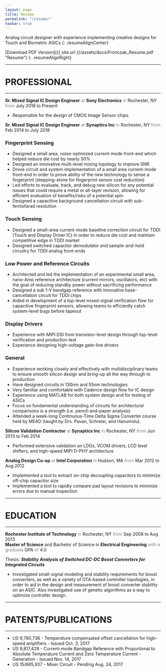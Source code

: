 ```yaml
---
layout: page
title: Resume
permalink: "/resume/"
navbar: true
---
```


Analog circuit designer with experience implementing creative designs for Touch and Biometric ASICs
{: .resumeAlignCenter}

[Download PDF Version]({{ site.url }}/assets/docs/Fronczak_Resume.pdf "Resume")
{: .resumeAlignRight}

-----

# **PROFESSIONAL**

-----
**Sr. Mixed Signal IC Design Engineer** <span style="color: gray">at</span> **Sony Electronics** <span style="color: gray">in</span> Rochester, NY <span style="color: gray">from</span> July 2018 to Present

- Responsible for the design of CMOS Image Sensor chips.


**Sr. Mixed Signal IC Design Engineer** <span style="color: gray">at</span> **Synaptics Inc** <span style="color: gray">in</span> Rochester, NY <span style="color: gray">from</span> Feb 2014 to July 2018
<br>

### Fingerprint Sensing
- Designed a small area, noise-optimized current-mode front-end which helped reduce die cost by nearly 50%
- Designed an innovative multi-level mixing topology to improve SNR
- Drove circuit and system implementation of a small area current-mode front-end in order to prove ability of the new technology to sense a fingerprint (stepping-stone for fingerprint sensor cost reduction)
- Led efforts to evaluate, track, and debug new silicon for any potential issues that could require a metal or all-layer revision, allowing for efficient evaluation of benefits/risks of a potential spin
- Designed a capacitive background cancellation circuit with sub-femtofarad resolution

### Touch Sensing
- Designed a small-area current-mode baseline correction circuit for TDDI (Touch and Display Driver IC) in order to reduce die cost and maintain competitive edge in TDDI market
- Designed switched capacitor demodulator and sample-and-hold circuitry for TDDI analog front-ends

### Low Power and Reference Circuits
- Architected and led the implementation of an experimental small area, nano-Amp reference architecture (current mirrors, oscillators, etc) with the goal of reducing standby power without sacrificing performance
- Designed a sub 1-V bandgap reference with innovative base-cancellation circuit for TDDI chips
- Aided in development of a top-level mixed-signal verification flow for capacitive fingerprint sensors, allowing teams to efficiently catch system-level bugs before tapeout

### Display Drivers
- Experience with MIPI DSI from transistor-level design through top-level verification and production test
- Experience designing high-voltage gate-line drivers

### General
- Experience working closely and effectively with multidisciplinary teams to ensure smooth silicon design and bring-up all the way through to production
- Have designed circuits in 130nm and 55nm technologies
- Very familiar and comfortable with Cadence design flow for IC design
- Experience using MATLAB for both system design and for testing of ASICs
- Focus on fundamental understanding of circuits for architectural comparisons is a strength (i.e. pencil-and-paper analysis)
- Attended a week-long Continuous-Time Delta Sigma Converter course held by MEAD (taught by Drs. Pavan, Schreier, and Hanumolu).

**Silicon Validation Contractor** <span style="color: gray">at</span> **Synaptics Inc** <span style="color: gray">in</span> Rochester, NY <span style="color: gray">from</span> Jun 2013 to Feb 2014
<br>
- Performed extensive validation on LDOs, VCOM drivers, LCD level shifters, and high-speed MIPI D-PHY architecture

**Analog Design Co-op** <span style="color: gray">at</span> **Intel Corporation** <span style="color: gray">in</span> Hudson, MA <span style="color: gray">from</span> Mar 2012 to Aug 2012
<br>
- Implemented a tool to extract on-chip decoupling capacitors to minimize off-chip capacitor size
- Implemented a tool to rapidly compare pad layout revisions to minimize errors due to manual inspection

-----

# **EDUCATION**

-----

**Rochester Institute of Technology** <span style="color: gray">in</span> Rochester, NY <span style="color: gray">from</span> Sep 2008 to Aug 2013
<br>
**Master of Science** and Bachelor of Science in **Electrical Engineering** <span style="color: gray">with a graduate</span> GPA <span style="color: gray">of</span> 4.0

Thesis: ***Stability Analysis of Switched DC-DC Boost Converters for Integrated Circuits***
- Investigated small-signal modeling and stability requirements for boost converters, as well as a variety of OTA-based controller topologies, in order to aid in the design and measurement of boost converter stability on an ASIC.  Also investigated use of genetic algorithms as a way to optimize controller design.

-----

# **PATENTS/PUBLICATIONS**

-----
- US 9,780,736 - Temperature compensated offset cancellation for high-speed amplifiers - Issued Oct. 3, 2017
- US 9,817,428 - Current-mode Bandgap Reference with Proportional to Absolute Temperature Current and Zero Temperature Current -Generation - Issued Nov. 14, 2017
- US 15/685,937 - Mixer Circuit - Pending Aug. 24, 2017
